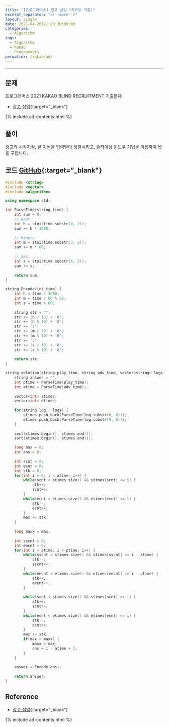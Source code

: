 ```yaml
---
title: "[프로그래머스] 광고 삽입 (카카오 기출)"
excerpt_separator: "<!--more-->"
layout: single
date: 2021-04-26T21:20:30+09:00
categories:
  - Algorithm
tags:
  - Algorithm
  - Kakao
  - Programmers
permalink: /kakao/ad/
---
```

---

## 문제

프로그래머스 2021 KAKAO BLIND RECRUITMENT 기출문제

* [광고 삽입](https://programmers.co.kr/learn/courses/30/lessons/72414){:target="_blank"}
<!--more-->

{% include ad-contents.html %}

## 풀이

광고의 시작지점, 끝 지점을 입력받아 정렬시키고, 슬라이딩 윈도우 기법을 이용하여 답을 구합니다.

## 코드 [GitHub](https://github.com/unionyy/algorithm/blob/main/kakao/2021-recruitment-ad.cpp){:target="_blank"}

```cpp
#include <string>
#include <vector>
#include <algorithm>

using namespace std;

int ParseTime(string time) {
    int sum = 0;
    // Hour
    int h = stoi(time.substr(0, 2));
    sum += h * 3600;
    
    // Minute
    int m = stoi(time.substr(3, 2));
    sum += m * 60;
    
    // Sec
    int s = stoi(time.substr(6, 2));
    sum += s;
    
    return sum;
}

string Encode(int time) {
    int h = time / 3600;
    int m = time / 60 % 60;
    int s = time % 60;
    
    string str = "";
    str += (h / 10) + '0';
    str += (h % 10) + '0';
    str += ':';
    str += (m / 10) + '0';
    str += (m % 10) + '0';
    str += ':';
    str += (s / 10) + '0';
    str += (s % 10) + '0';
    
    return str;
}

string solution(string play_time, string adv_time, vector<string> logs) {
    string answer = "";
    int ptime = ParseTime(play_time);
    int atime = ParseTime(adv_time);
    
    vector<int> stimes;
    vector<int> etimes;
    
    for(string log : logs) {
        stimes.push_back(ParseTime(log.substr(0, 8)));
        etimes.push_back(ParseTime(log.substr(9, 8)));
    }
    
    sort(stimes.begin(), stimes.end());
    sort(etimes.begin(), etimes.end());

    long max = 0;
    int ans = 0;
    
    int scnt = 0;
    int ecnt = 0;
    int stk = 0;
    for(int i = 0; i < atime; i++) {
        while(scnt < stimes.size() && stimes[scnt] <= i) {
            stk++;
            scnt++;
        }
        while(ecnt < etimes.size() && etimes[ecnt] <= i) {
            stk--;
            ecnt++;
        }
        max += stk;
    }
    
    long maxx = max;
    
    int sscnt = 0;
    int eecnt = 0;
    for(int i = atime; i < ptime; i++) {
        while(sscnt < stimes.size() && stimes[sscnt] <= i - atime) {
            stk--;
            sscnt++;
        }
        while(eecnt < etimes.size() && etimes[eecnt] <= i - atime) {
            stk++;
            eecnt++;
        }
        
        while(scnt < stimes.size() && stimes[scnt] <= i) {
            stk++;
            scnt++;
        }
        while(ecnt < etimes.size() && etimes[ecnt] <= i) {
            stk--;
            ecnt++;
        }
        max += stk;
        if(max > maxx) {
            maxx = max;
            ans = i - atime + 1;
        }
    }
    
    answer = Encode(ans);
    
    return answer;
}
```

## Reference

* [광고 삽입](https://programmers.co.kr/learn/courses/30/lessons/72414){:target="_blank"}

{% include ad-contents.html %}